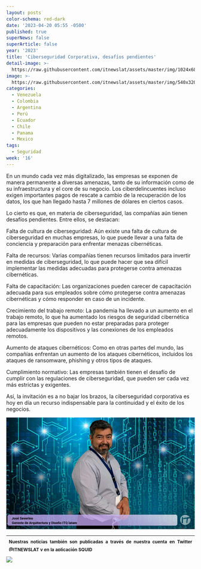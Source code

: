 ```yaml
---
layout: posts
color-schema: red-dark
date: '2023-04-20 05:55 -0500'
published: true
superNews: false
superArticle: false
year: '2023'
title: 'Ciberseguridad Corporativa, desafíos pendientes'
detail-image: >-
  https://raw.githubusercontent.com/itnewslat/assets/master/img/1024x680/Jose-Severino-g.jpg
image: >-
  https://raw.githubusercontent.com/itnewslat/assets/master/img/540x320/Jose-Severino-p.jpg
categories:
  - Venezuela
  - Colombia
  - Argentina
  - Perú
  - Ecuador
  - Chile
  - Panama
  - Mexico
tags:
  - Seguridad
week: '16'
---
```

En un mundo cada vez más digitalizado, las empresas se exponen de manera permanente a diversas amenazas, tanto de su información como de su infraestructura y el core de su negocio. Los ciberdelincuentes incluso exigen importantes pagos de rescate a cambio de la recuperación de los datos, los que han llegado hasta 7 millones de dólares en ciertos casos.

Lo cierto es que, en materia de ciberseguridad, las compañías aún tienen desafíos pendientes. Entre ellos, se destacan:

Falta de cultura de ciberseguridad: Aún existe una falta de cultura de ciberseguridad en muchas empresas, lo que puede llevar a una falta de conciencia y preparación para enfrentar menazas cibernéticas.

Falta de recursos: Varias compañías tienen recursos limitados para invertir en medidas de ciberseguridad, lo que puede hacer que sea difícil implementar las medidas adecuadas para protegerse contra amenazas cibernéticas.

Falta de capacitación: Las organizaciones pueden carecer de capacitación adecuada para sus empleados sobre cómo protegerse contra amenazas cibernéticas y cómo responder en caso de un incidente.

Crecimiento del trabajo remoto: La pandemia ha llevado a un aumento en el trabajo remoto, lo que ha aumentado los riesgos de seguridad cibernética para las empresas que pueden no estar preparadas para proteger adecuadamente los dispositivos y las conexiones de los empleados remotos.

Aumento de ataques cibernéticos: Como en otras partes del mundo, las compañías enfrentan un aumento de los ataques cibernéticos, incluidos los ataques de ransomware, phishing y otros tipos de ataques.

Cumplimiento normativo: Las empresas también tienen el desafío de cumplir con las regulaciones de ciberseguridad, que pueden ser cada vez más estrictas y exigentes.

Así, la invitación es a no bajar los brazos, la ciberseguridad corporativa es hoy en día un recurso indispensable para la continuidad y el éxito de los negocios.

![](https://raw.githubusercontent.com/itnewslat/assets/master/img/540x320/Jose-Severino-p.jpg)

<table style="height: 42px;" width="569">
<tbody>
<tr>
<td style="text-align: justify;"><sub><strong>Nuestras noticias también son publicadas a través de nuestra cuenta en Twitter <a href="https://twitter.com/itnewslat?lang=es">@ITNEWSLAT</a> y en la aplicación <a href="https://squidapp.co/en/">SQUID</a></strong></sub></td>
</tr>
</tbody>
</table>
<img src="https://tracker.metricool.com/c3po.jpg?hash=56f88a41e39ab42c063cc51676587a04"/>
